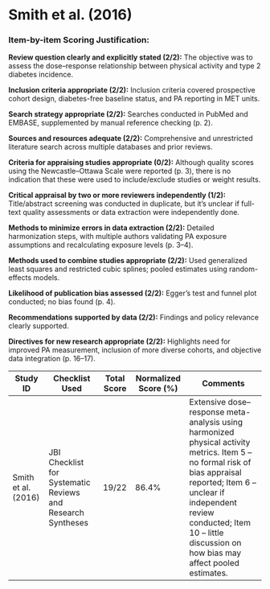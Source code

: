 # Smith et al. (2016)

### Item-by-item Scoring Justification:

**Review question clearly and explicitly stated (2/2):** The objective was to assess the dose–response relationship between physical activity and type 2 diabetes incidence.

**Inclusion criteria appropriate (2/2):** Inclusion criteria covered prospective cohort design, diabetes-free baseline status, and PA reporting in MET units.

**Search strategy appropriate (2/2):** Searches conducted in PubMed and EMBASE, supplemented by manual reference checking (p. 2).

**Sources and resources adequate (2/2):** Comprehensive and unrestricted literature search across multiple databases and prior reviews.

**Criteria for appraising studies appropriate (0/2):** Although quality scores using the Newcastle–Ottawa Scale were reported (p. 3), there is no indication that these were used to include/exclude studies or weight results.

**Critical appraisal by two or more reviewers independently (1/2):** Title/abstract screening was conducted in duplicate, but it’s unclear if full-text quality assessments or data extraction were independently done.

**Methods to minimize errors in data extraction (2/2):** Detailed harmonization steps, with multiple authors validating PA exposure assumptions and recalculating exposure levels (p. 3–4).

**Methods used to combine studies appropriate (2/2):** Used generalized least squares and restricted cubic splines; pooled estimates using random-effects models.

**Likelihood of publication bias assessed (2/2):** Egger’s test and funnel plot conducted; no bias found (p. 4).

**Recommendations supported by data (2/2):** Findings and policy relevance clearly supported.

**Directives for new research appropriate (2/2):** Highlights need for improved PA measurement, inclusion of more diverse cohorts, and objective data integration (p. 16–17).

| Study ID | Checklist Used | Total Score | Normalized Score (%) | Comments |
| --- | --- | --- | --- | --- |
| Smith et al. (2016) | JBI Checklist for Systematic Reviews and Research Syntheses | 19/22 | 86.4% | Extensive dose–response meta-analysis using harmonized physical activity metrics. Item 5 – no formal risk of bias appraisal reported; Item 6 – unclear if independent review conducted; Item 10 – little discussion on how bias may affect pooled estimates. |
